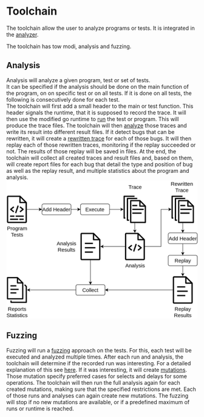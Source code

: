 # Toolchain

The toolchain allow the user to analyze programs or tests.
It is integrated in the [analyzer](../analyzer).

The toolchain has tow modi, analysis and fuzzing.

## Analysis

Analysis will analyze a given program, test or set of tests.\
It can be specified if the analysis should be done on the main function of the
program, on on specific test or on all tests. If it is done on all tests, the
following is consecutively done for each test.\
The toolchain will first add a small header to the main or test function.
This header signals the runtime, that it is supposed to record the trace.
It will then use the modified go runtime to [run](recording.md) the test or program.
This will produce the trace files. The toolchain will then [analyze](analysis.md) those traces and write its result into different result files. If it detect bugs that
can be rewritten, it will create a [rewritten trace](replay.md) for each of those bugs.
It will then replay each of those rewritten traces, monitoring if the replay succeeded or not. The results of those replay will be saved in files.
At the end, the toolchain will collect all created traces and result files
and, based on them, will create report files for each bug that detail the
type and position of bug as well as the replay result, and multiple statistics
about the program and analysis.
![Analysis](img/analysis.png)

## Fuzzing

Fuzzing will run a [fuzzing](fuzzing.md) approach on the tests. For this,
each test will be executed and analyzed multiple times. After each run and
analysis, the toolchain will determine if the recorded run was interesting.
For a detailed explanation of this see [here](fuzzing.md). If it was
interesting, it will create [mutations](fuzzing/mutations.md). Those mutation
specify preferred cases for selects and delays for some operations.
The toolchain will then run the full analysis again for each created mutations,
making sure that the specified restrictions are met. Each of those runs and
analyses can again create new mutations. The fuzzing will stop if no
new mutations are available, or if a predefined maximum of runs or runtime
is reached.